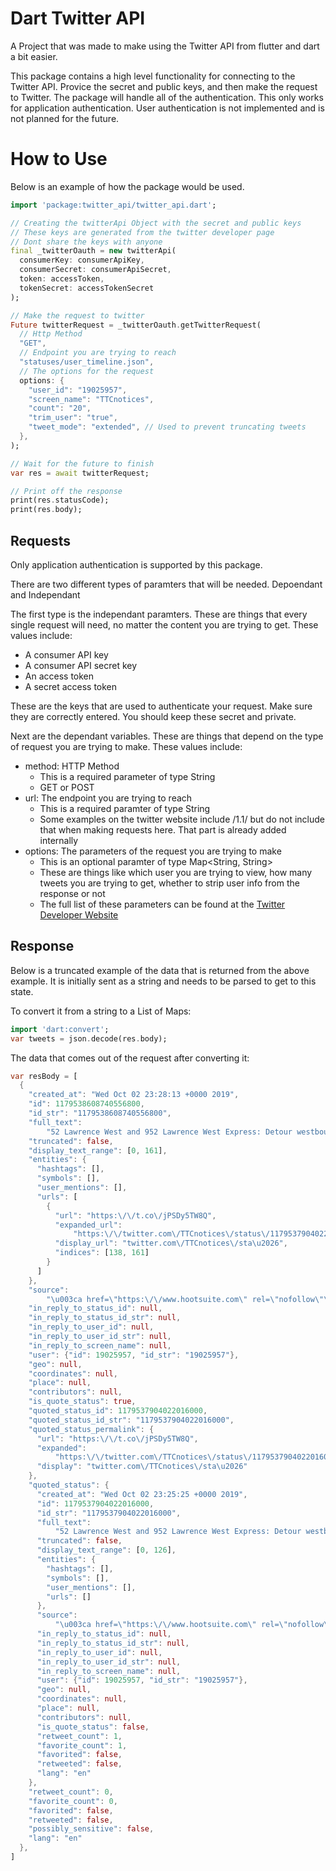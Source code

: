 # Dart Twitter API

A Project that was made to make using the Twitter API from flutter and dart a bit
easier.

This package contains a high level functionality for connecting to the Twitter 
API. Provice the secret and public keys, and then make the request to Twitter. The
package will handle all of the authentication. This only works for application
authentication. User authentication is not implemented and is not planned for 
the future.

# How to Use

Below is an example of how the package would be used.
```dart
import 'package:twitter_api/twitter_api.dart';

// Creating the twitterApi Object with the secret and public keys
// These keys are generated from the twitter developer page
// Dont share the keys with anyone
final _twitterOauth = new twitterApi(
  consumerKey: consumerApiKey,
  consumerSecret: consumerApiSecret,
  token: accessToken,
  tokenSecret: accessTokenSecret
);

// Make the request to twitter
Future twitterRequest = _twitterOauth.getTwitterRequest(
  // Http Method
  "GET", 
  // Endpoint you are trying to reach
  "statuses/user_timeline.json", 
  // The options for the request
  options: {
    "user_id": "19025957",
    "screen_name": "TTCnotices",
    "count": "20",
    "trim_user": "true",
    "tweet_mode": "extended", // Used to prevent truncating tweets
  },
);

// Wait for the future to finish
var res = await twitterRequest;

// Print off the response
print(res.statusCode); 
print(res.body);
```

## Requests
Only application authentication is supported by this package.

There are two different types of paramters that will be needed. Depoendant and Independant

The first type is the independant paramters. These are things that every single 
request will need, no matter the content you are trying to get.
These values include:
* A consumer API key
* A consumer API secret key
* An access token
* A secret access token

These are the keys that are used to authenticate your request. Make sure they are
correctly entered. You should keep these secret and private.

Next are the dependant variables. These are things that depend on the type of 
request you are trying to make.
These values include: 
* method: HTTP Method
  * This is a required parameter of type String
  * GET or POST
* url: The endpoint you are trying to reach
  * This is a required paramter of type String
  * Some examples on the twitter website include /1.1/ but do not include that
  when making requests here. That part is already added internally
* options: The parameters of the request you are trying to make
  * This is an optional paramter of type Map<String, String>
  * These are things like which user you are trying to view, how many tweets you
  are trying to get, whether to strip user info from the response or not
  * The full list of these parameters can be found at the [Twitter Developer Website](https://developer.twitter.com/en/docs/api-reference-index)

## Response
Below is a truncated example of the data that is returned from the above example.
It is initially sent as a string and needs to be parsed to get to this state.

To convert it from a string to a List of Maps:
```dart
import 'dart:convert';
var tweets = json.decode(res.body);
```

The data that comes out of the request after converting it:
```dart
var resBody = [
  {
    "created_at": "Wed Oct 02 23:28:13 +0000 2019",
    "id": 1179538608740556800,
    "id_str": "1179538608740556800",
    "full_text":
        "52 Lawrence West and 952 Lawrence West Express: Detour westbound via Culford Rd, Maple Leaf Dr and Jane St due to emergency sewer repair.\nhttps:\/\/t.co\/jPSDy5TW8Q",
    "truncated": false,
    "display_text_range": [0, 161],
    "entities": {
      "hashtags": [],
      "symbols": [],
      "user_mentions": [],
      "urls": [
        {
          "url": "https:\/\/t.co\/jPSDy5TW8Q",
          "expanded_url":
              "https:\/\/twitter.com\/TTCnotices\/status\/1179537904022016000",
          "display_url": "twitter.com\/TTCnotices\/sta\u2026",
          "indices": [138, 161]
        }
      ]
    },
    "source":
        "\u003ca href=\"https:\/\/www.hootsuite.com\" rel=\"nofollow\"\u003eHootsuite Inc.\u003c\/a\u003e",
    "in_reply_to_status_id": null,
    "in_reply_to_status_id_str": null,
    "in_reply_to_user_id": null,
    "in_reply_to_user_id_str": null,
    "in_reply_to_screen_name": null,
    "user": {"id": 19025957, "id_str": "19025957"},
    "geo": null,
    "coordinates": null,
    "place": null,
    "contributors": null,
    "is_quote_status": true,
    "quoted_status_id": 1179537904022016000,
    "quoted_status_id_str": "1179537904022016000",
    "quoted_status_permalink": {
      "url": "https:\/\/t.co\/jPSDy5TW8Q",
      "expanded":
          "https:\/\/twitter.com\/TTCnotices\/status\/1179537904022016000",
      "display": "twitter.com\/TTCnotices\/sta\u2026"
    },
    "quoted_status": {
      "created_at": "Wed Oct 02 23:25:25 +0000 2019",
      "id": 1179537904022016000,
      "id_str": "1179537904022016000",
      "full_text":
          "52 Lawrence West and 952 Lawrence West Express: Detour westbound via Culford Rd, Maple Leaf Dr and Jane St due to a collision.",
      "truncated": false,
      "display_text_range": [0, 126],
      "entities": {
        "hashtags": [],
        "symbols": [],
        "user_mentions": [],
        "urls": []
      },
      "source":
          "\u003ca href=\"https:\/\/www.hootsuite.com\" rel=\"nofollow\"\u003eHootsuite Inc.\u003c\/a\u003e",
      "in_reply_to_status_id": null,
      "in_reply_to_status_id_str": null,
      "in_reply_to_user_id": null,
      "in_reply_to_user_id_str": null,
      "in_reply_to_screen_name": null,
      "user": {"id": 19025957, "id_str": "19025957"},
      "geo": null,
      "coordinates": null,
      "place": null,
      "contributors": null,
      "is_quote_status": false,
      "retweet_count": 1,
      "favorite_count": 1,
      "favorited": false,
      "retweeted": false,
      "lang": "en"
    },
    "retweet_count": 0,
    "favorite_count": 0,
    "favorited": false,
    "retweeted": false,
    "possibly_sensitive": false,
    "lang": "en"
  },
]
```
